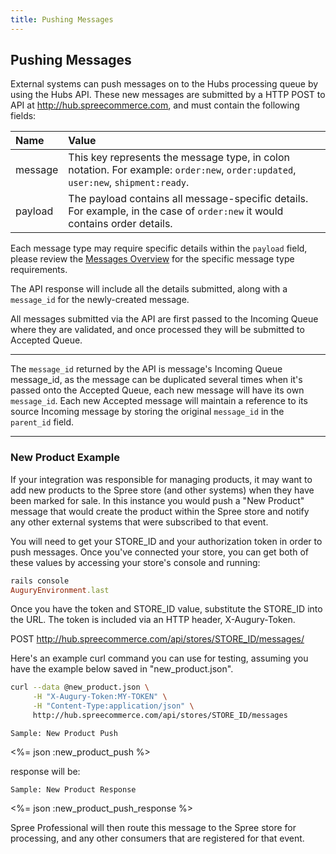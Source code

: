 ```yaml
---
title: Pushing Messages
---
```


## Pushing Messages

External systems can push messages on to the Hubs processing queue by using the Hubs API. These new messages are submitted by a HTTP POST to API at http://hub.spreecommerce.com, and must contain the following fields:

| Name | Value |
| :----| :-----|
| message | This key represents the message type, in colon notation. For example: `order:new`, `order:updated`, `user:new`, `shipment:ready`.
| payload | The payload contains all message-specific details. For example, in the case of `order:new` it would contains order details.

Each message type may require specific details within the `payload` field, please review the [Messages Overview](/integration/messages_overview.html) for the specific message type requirements.

The API response will include all the details submitted, along with a `message_id` for the newly-created message.

All messages submitted via the API are first passed to the Incoming Queue where they are validated, and once processed they will be submitted to Accepted Queue.

***
The `message_id` returned by the API is message's Incoming Queue message_id, as the message can be duplicated several times when it's passed onto the Accepted Queue, each new message will have its own `message_id`. Each new Accepted message will maintain a reference to its source Incoming message by storing the original `message_id` in the `parent_id` field.
***

### New Product Example

If your integration was responsible for managing products, it may want to add new products to the Spree store (and other systems) when they have been marked for sale. In this instance you would push a "New Product" message that would create the product within the Spree store and notify any other external systems that were subscribed to that event.

You will need to get your STORE_ID and your authorization token in order to push messages. Once you've connected your store, you can get both of these values by accessing your store's console and running:

```ruby
rails console
AuguryEnvironment.last
```

Once you have the token and STORE_ID value, substitute the STORE_ID into the URL. The token is included via an HTTP header, X-Augury-Token.

POST http://hub.spreecommerce.com/api/stores/STORE_ID/messages/

Here's an example curl command you can use for testing, assuming you have the example below saved in "new_product.json".

```bash
curl --data @new_product.json \
     -H "X-Augury-Token:MY-TOKEN" \
     -H "Content-Type:application/json" \
     http://hub.spreecommerce.com/api/stores/STORE_ID/messages
```


<pre class="headers"><code>Sample: New Product Push</code></pre>
<%= json :new_product_push %>

response will be:

<pre class="headers"><code>Sample: New Product Response</code></pre>
<%= json :new_product_push_response %>

Spree Professional will then route this message to the Spree store for processing, and any other consumers that are registered for that event.

